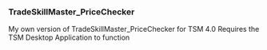 ### TradeSkillMaster_PriceChecker
My own version of TradeSkillMaster_PriceChecker for TSM 4.0
Requires the TSM Desktop Application to function
